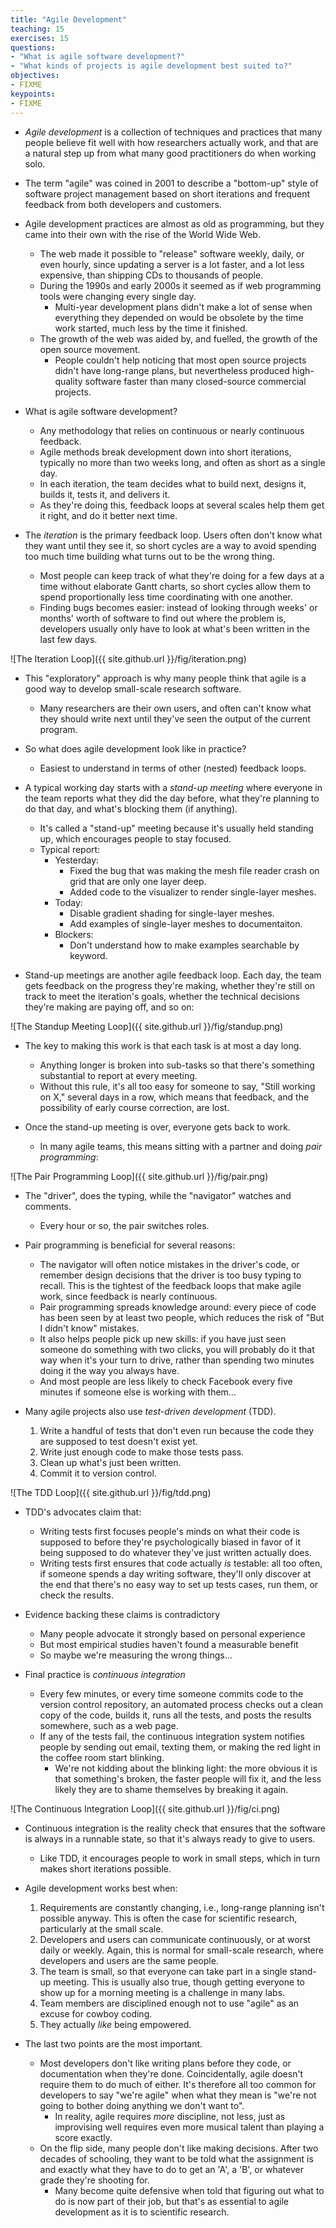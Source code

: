 ```yaml
---
title: "Agile Development"
teaching: 15
exercises: 15
questions:
- "What is agile software development?"
- "What kinds of projects is agile development best suited to?"
objectives:
- FIXME
keypoints:
- FIXME
---
```


*  *Agile development* is a collection of techniques and practices that
    many people believe fit well with how researchers actually work, and
    that are a natural step up from what many good practitioners do when
    working solo.

*   The term "agile" was coined in 2001 to describe a "bottom-up" style of
    software project management based on short iterations and frequent
    feedback from both developers and customers.

*   Agile development practices are almost as old as programming, but they
    came into their own with the rise of the World Wide Web.
    *   The web made it possible to "release" software weekly, daily, or
        even hourly, since updating a server is a lot faster, and a lot less
        expensive, than shipping CDs to thousands of people.
    *   During the 1990s and early 2000s it seemed as if web programming
        tools were changing every single day.
        *   Multi-year development plans didn't make a lot of sense when everything
            they depended on would be obsolete by the time work started, much less
            by the time it finished.
    *   The growth of the web was aided by, and fuelled, the growth of
        the open source movement.
        *   People couldn't help noticing that most open source projects didn't have
            long-range plans, but nevertheless produced high-quality software faster
            than many closed-source commercial projects.

*   What is agile software development?
    *   Any methodology that relies on continuous or nearly continuous feedback.
    *   Agile methods break development down into short iterations, typically no
        more than two weeks long, and often as short as a single day.
    *   In each iteration, the team decides what to build next, designs it,
        builds it, tests it, and delivers it.
    *   As they're doing this, feedback loops at several scales help them get it
        right, and do it better next time.

*   The *iteration* is the primary feedback loop. Users often don't
    know what they want until they see it, so short cycles are a way to
    avoid spending too much time building what turns out to be the wrong
    thing.
    *   Most people can keep track of what they're doing for a few days
        at a time without elaborate Gantt charts, so short cycles allow them to
        spend proportionally less time coordinating with one another.
    *   Finding bugs becomes easier: instead of looking through weeks'
        or months' worth of software to find out where the problem is,
        developers usually only have to look at what's been written in the last
        few days.

![The Iteration Loop]({{ site.github.url }}/fig/iteration.png)

*   This "exploratory" approach is why many people think that agile is a
    good way to develop small-scale research software.
    *   Many researchers are their own users,
        and often can't know what they should write next until
        they've seen the output of the current program.

*   So what does agile development look like in practice?
    *   Easiest to understand in terms of other (nested) feedback loops.

*   A typical working day starts with a *stand-up meeting* where everyone in
    the team reports what they did the day before, what they're planning to
    do that day, and what's blocking them (if anything).
    *   It's called a "stand-up" meeting because it's usually held standing up,
        which encourages people to stay focused.
    *   Typical report:
        *   Yesterday:
            *   Fixed the bug that was making the mesh file reader
                crash on grid that are only one layer deep.
            *   Added code to the visualizer to render single-layer meshes.
        *   Today:
            *   Disable gradient shading for single-layer meshes.
            *   Add examples of single-layer meshes to documentaiton.
        *   Blockers:
            *   Don't understand how to make examples searchable by keyword.

*   Stand-up meetings are another agile feedback loop. Each day, the team
    gets feedback on the progress they're making, whether they're still on
    track to meet the iteration's goals, whether the technical decisions
    they're making are paying off, and so on:

![The Standup Meeting Loop]({{ site.github.url }}/fig/standup.png)

*   The key to making this work is that each task is at most a day long.
    *   Anything longer is broken into sub-tasks so that there's something
        substantial to report at every meeting.
    *   Without this rule, it's all too easy for someone to say, "Still working
        on X," several days in a row, which means that feedback, and the
        possibility of early course correction, are lost.

*   Once the stand-up meeting is over, everyone gets back to work.
    *   In many agile teams, this means sitting with a partner and doing *pair
        programming*:

![The Pair Programming Loop]({{ site.github.url }}/fig/pair.png)

*   The "driver", does the typing, while the "navigator" watches and
    comments.
    *   Every hour or so, the pair switches roles.

*   Pair programming is beneficial for several reasons:
    *   The navigator will often notice mistakes in the driver's
        code, or remember design decisions that the driver is too busy
        typing to recall.  This is the tightest of the feedback loops that
        make agile work, since feedback is nearly continuous.
    *   Pair programming spreads knowledge around: every piece of
        code has been seen by at least two people, which reduces the risk
        of "But I didn't know" mistakes.
    *   It also helps people pick up new skills: if you have just
        seen someone do something with two clicks, you will probably do it
        that way when it's your turn to drive, rather than spending two
        minutes doing it the way you always have.
    *   And most people are less likely to check Facebook every five
        minutes if someone else is working with them…

*   Many agile projects also use *test-driven development* (TDD).
    1.  Write a handful of tests that don't even run because the code they
        are supposed to test doesn't exist yet.
    2.  Write just enough code to make those tests pass.
    3.  Clean up what's just been written.
    4.  Commit it to version control.

![The TDD Loop]({{ site.github.url }}/fig/tdd.png)

*   TDD's advocates claim that:
    *   Writing tests first focuses people's minds on
        what their code is supposed to before they're psychologically biased in
        favor of it being supposed to do whatever they've just written actually
        does.
    *   Writing tests first ensures that code actually *is* testable: all too often, if
        someone spends a day writing software, they'll only discover at the end
        that there's no easy way to set up tests cases, run them, or check the
        results.

*   Evidence backing these claims is contradictory
    *   Many people advocate it strongly based on personal experience
    *   But most empirical studies haven't found a measurable benefit
    *   So maybe we're measuring the wrong things…

*   Final practice is *continuous integration*
    *   Every few minutes, or every time someone commits code to the version
        control repository, an automated process checks out a clean copy of the
        code, builds it, runs all the tests, and posts the results somewhere,
        such as a web page.
    *   If any of the tests fail, the continuous integration system notifies
        people by sending out email, texting them, or making the red light in
        the coffee room start blinking.
        *   We're not kidding about the blinking light: the more obvious it is that
            something's broken, the faster people will fix it, and the less likely
            they are to shame themselves by breaking it again.

![The Continuous Integration Loop]({{ site.github.url }}/fig/ci.png)

*   Continuous integration is the reality check that ensures that the
    software is always in a runnable state, so that it's always ready to
    give to users.
    *   Like TDD, it encourages people to work in small steps, which in turn
        makes short iterations possible.

*   Agile development works best when:
    1.  Requirements are constantly changing, i.e., long-range planning
        isn't possible anyway. This is often the case for scientific
        research, particularly at the small scale.
    2.  Developers and users can communicate continuously, or at worst
        daily or weekly. Again, this is normal for small-scale research,
        where developers and users are the same people.
    3.  The team is small, so that everyone can take part in a single
        stand-up meeting. This is usually also true, though getting
        everyone to show up for a morning meeting is a challenge in many
        labs.
    4.  Team members are disciplined enough not to use "agile" as an
        excuse for cowboy coding.
    5.  They actually *like* being empowered.

*   The last two points are the most important.
    *   Most developers don't like writing plans before they code, or
        documentation when they're done.  Coincidentally, agile doesn't
        require them to do much of either.  It's therefore all too common for
        developers to say "we're agile" when what they mean is "we're not
        going to bother doing anything we don't want to".
        *   In reality, agile requires *more* discipline, not less, just as
            improvising well requires even more musical talent than playing a score
            exactly.
    *   On the flip side, many people don't like making decisions. After two
        decades of schooling, they want to be told what the assignment is and
        exactly what they have to do to get an 'A', a 'B', or whatever grade
        they're shooting for.
        *   Many become quite defensive when told that figuring out what to do is
            now part of their job, but that's as essential to agile development as
            it is to scientific research.
